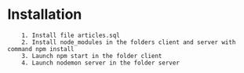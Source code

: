 # Installation
        1. Install file articles.sql
        2. Install node_modules in the folders client and server with command npm install
        3. Launch npm start in the folder client
        4. Launch nodemon server in the folder server